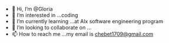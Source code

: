- 👋 Hi, I’m @Gloria
- 👀 I’m interested in ...coding
- 🌱 I’m currently learning ...at Alx software engineering program
- 💞️ I’m looking to collaborate on ...
- 📫 How to reach me ...my email is chebet1709@gmail.com

<!---
GloriaRo/GloriaRo is a ✨ special ✨ repository because its `README.md` (this file) appears on your GitHub profile.
You can click the Preview link to take a look at your changes.
--->
